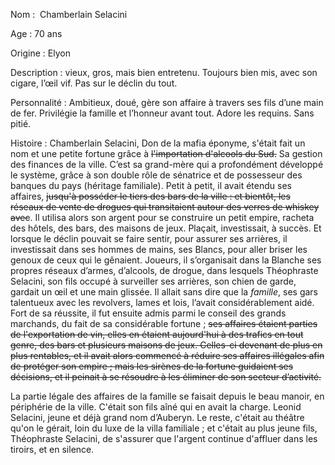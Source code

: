 
Nom :  Chamberlain Selacini

Age : 70 ans

Origine : Elyon

Description : vieux, gros, mais bien entretenu. Toujours bien mis, avec son cigare, l’œil vif. Pas sur le déclin du tout.

Personnalité : Ambitieux, doué, gère son affaire à travers ses fils d’une main de fer. Privilégie la famille et l’honneur avant tout. Adore les requins. Sans pitié.

Histoire : Chamberlain Selacini, Don de la mafia éponyme, s'était fait un nom et une petite fortune grâce à ~~l'importation d'alcools du Sud.~~ Sa gestion des finances de la ville. C’est sa grand-mère qui a profondément développé le système, grâce à son double rôle de sénatrice et de possesseur des banques du pays (héritage familiale). Petit à petit, il avait étendu ses affaires, ~~jusqu'à posséder le tiers des bars de la ville : et bientôt, les réseaux de vente de drogues qui transitaient autour des verres de whiskey avec~~. Il utilisa alors son argent pour se construire un petit empire, racheta des hôtels, des bars, des maisons de jeux. Plaçait, investissait, à succès. Et lorsque le déclin pouvait se faire sentir, pour assurer ses arrières, il investissait dans ses hommes de mains, ses Blancs, pour aller briser les genoux de ceux qui le gênaient. Joueurs, il s’organisait dans la Blanche ses propres réseaux d’armes, d’alcools, de drogue, dans lesquels Théophraste Selacini, son fils occupé à surveiller ses arrières, son chien de garde, gardait un œil et une main glissée. Il allait sans dire que la _famille_, ses gars talentueux avec les revolvers, lames et lois, l’avait considérablement aidé. Fort de sa réussite, il fut ensuite admis parmi le conseil des grands marchands, du fait de sa considérable fortune ; ~~ses affaires étaient parties de l'exportation de vin, elles en étaient aujourd'hui à des trafics en tout genre, des bars et plusieurs maisons de jeux. Celles-ci devenant de plus en plus rentables, et il avait alors commencé à réduire ses affaires illégales afin de protéger son empire ; mais les sirènes de la fortune guidaient ses décisions, et il peinait à se résoudre à les éliminer de son secteur d’activité.~~

La partie légale des affaires de la famille se faisait depuis le beau manoir, en périphérie de la ville. C'était son fils aîné qui en avait la charge. Leonid Selacini, jeune et déjà grand nom d’Auberyn. Le reste, c'était au théâtre qu'on le gérait, loin du luxe de la villa familiale ; et c'était au plus jeune fils, Théophraste Selacini, de s'assurer que l'argent continue d'affluer dans les tiroirs, et en silence.